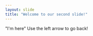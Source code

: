 ```yaml
---
layout: slide
title: "Welcome to our second slide!"
---
```

"I'm here"
Use the left arrow to go back!
